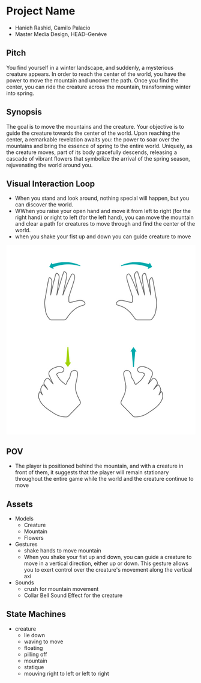 # Project Name
- Hanieh Rashid, Camilo Palacio
- Master Media Design, HEAD–Genève

## Pitch

You find yourself in a winter landscape, and suddenly, a mysterious creature appears. In order to reach the center of the world, you have the power to move the mountain and uncover the path. Once you find the center, you can ride the creature across the mountain, transforming winter into spring.

## Synopsis
The goal is to move the mountains and the creature. Your objective is to guide the creature towards the center of the world. Upon reaching the center, a remarkable revelation awaits you: the power to soar over the mountains and bring the essence of spring to the entire world. Uniquely, as the creature moves, part of its body gracefully descends, releasing a cascade of vibrant flowers that symbolize the arrival of the spring season, rejuvenating the world around you.

## Visual Interaction Loop
 - When you stand and look around, nothing special will happen, but you can discover the world. 
 - WWhen you raise your open hand and move it from left to right (for the right hand) or right to left (for the left hand), you can move the mountain and clear a path for creatures to move through and find the center of the world.
 - when you shake your fist up and down you can guide creature to move 
 
 ![Scannig](/devlog/images/2023-06-05/Hands_Gestures.jpg)


## POV

- The player is positioned behind the mountain, and with a creature in front of them, it suggests that the player will remain stationary throughout the entire game while the world and the creature continue to move

## Assets
- Models
	+ Creature 
	+ Mountain
	+ Flowers
- Gestures
	+ shake hands to move mountain
	+ When you shake your fist up and down, you can guide a creature to move in a vertical direction, either up or down. This gesture allows you to exert control over the creature's movement along the vertical axi
- Sounds
	+ crush for mountain movement
	+ Collar Bell Sound Effect for the creature 
	
## State Machines


- creature
	- lie down
	- waving to move
	- floating
	- pilling off 
	- mountain 
	- statique 
	- mouving right to left or left to right 
